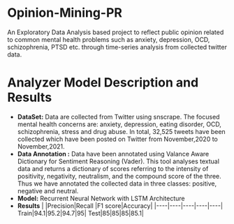 # Opinion-Mining-PR
An Exploratory Data Analysis based project to reflect public opinion related to common mental health problems such as anxiety, depression, OCD, schizophrenia, PTSD etc. through time-series analysis from collected twitter data.
# Analyzer Model Description and Results
 - **DataSet:** Data are collected from Twitter using snscrape. The focused mental health concerns are: anxiety, depression, eating disorder, OCD, schizophrenia, stress and drug abuse. In total, 32,525 tweets have been collected which have been posted on Twitter from November,2020 to November,2021.
- **Data Annotation :** Data have been annotated using Valance Aware Dictionary for Sentiment Reasoning (Vader). This tool analyses textual data and returns a dictionary of scores referring to the intensity of positivity, negativity, neutralism, and the compound score of the three. Thus we have annotated the collected data in three classes: positive, negative and neutral.
- **Model:** Recurrent Neural Network with LSTM Architecture
- **Results**
| |Precision|Recall |F1 score|Accuracy|
|----|----|----|----|----|
Train|94.1|95.2|94.7|95|
Test|85|85|85|85.1|

